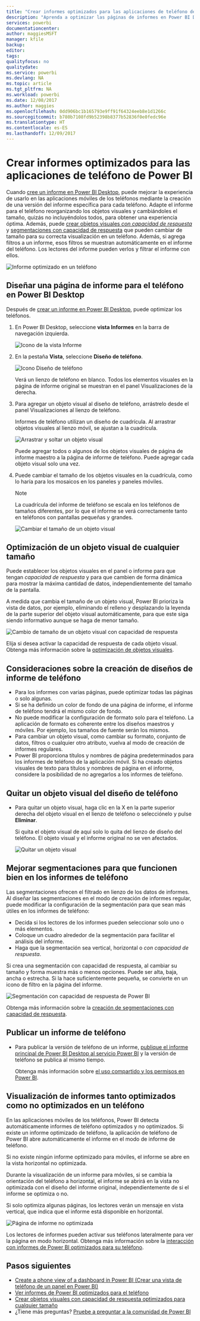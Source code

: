 ```yaml
---
title: "Crear informes optimizados para las aplicaciones de teléfono de Power BI"
description: "Aprenda a optimizar las páginas de informes en Power BI Desktop para las aplicaciones de teléfono de Power BI."
services: powerbi
documentationcenter: 
author: maggiesMSFT
manager: kfile
backup: 
editor: 
tags: 
qualityfocus: no
qualitydate: 
ms.service: powerbi
ms.devlang: NA
ms.topic: article
ms.tgt_pltfrm: NA
ms.workload: powerbi
ms.date: 12/08/2017
ms.author: maggies
ms.openlocfilehash: 0dd906bc1b165793e9ff91f64324eeb8e1d1266c
ms.sourcegitcommit: b780b7108fd9b52398b8377b52836f0e0fedc96e
ms.translationtype: HT
ms.contentlocale: es-ES
ms.lasthandoff: 12/09/2017
---
```

# <a name="create-reports-optimized-for-the-power-bi-phone-apps"></a>Crear informes optimizados para las aplicaciones de teléfono de Power BI
Cuando [cree un informe en Power BI Desktop](desktop-report-view.md), puede mejorar la experiencia de usarlo en las aplicaciones móviles de los teléfonos mediante la creación de una versión del informe específica para cada teléfono. Adapte el informe para el teléfono reorganizando los objetos visuales y cambiándoles el tamaño, quizás no incluyéndolos todos, para obtener una experiencia óptima. Además, puede [crear objetos visuales *con capacidad de respuesta*](#optimize-a-visual-for-any-size) y [segmentaciones con capacidad de respuesta](#enhance-slicers-to-to-work-well-in-phone-reports) que pueden cambiar de tamaño para su correcta visualización en un teléfono. Además, si agrega filtros a un informe, esos filtros se muestran automáticamente en el informe del teléfono. Los lectores del informe pueden verlos y filtrar el informe con ellos.

![Informe optimizado en un teléfono](media/desktop-create-phone-report/07-power-bi-phone-report-portrait.png)

## <a name="lay-out-a-report-page-for-the-phone-in-power-bi-desktop"></a>Diseñar una página de informe para el teléfono en Power BI Desktop
Después de [crear un informe en Power BI Desktop](desktop-report-view.md), puede optimizar los teléfonos.

1. En Power BI Desktop, seleccione **vista Informes** en la barra de navegación izquierda.
   
    ![Icono de la vista Informe](media/desktop-create-phone-report/pbi_reportviewinpbidesigner_changeview.png)
2. En la pestaña **Vista**, seleccione **Diseño de teléfono**.  
   
    ![Icono Diseño de teléfono](media/desktop-create-phone-report/power-bi-phone-layout-icon.png)
   
    Verá un lienzo de teléfono en blanco. Todos los elementos visuales en la página de informe original se muestran en el panel Visualizaciones de la derecha.
3. Para agregar un objeto visual al diseño de teléfono, arrástrelo desde el panel Visualizaciones al lienzo de teléfono.
   
    Informes de teléfono utilizan un diseño de cuadrícula. Al arrastrar objetos visuales al lienzo móvil, se ajustan a la cuadrícula.
   
    ![Arrastrar y soltar un objeto visual](media/desktop-create-phone-report/02_dragging_and_droping_a_vis.gif)
   
    Puede agregar todos o algunos de los objetos visuales de página de informe maestro a la página de informe de teléfono. Puede agregar cada objeto visual solo una vez.
4. Puede cambiar el tamaño de los objetos visuales en la cuadrícula, como lo haría para los mosaicos en los paneles y paneles móviles.
   
   > [!NOTE]
   > La cuadrícula del informe de teléfono se escala en los teléfonos de tamaños diferentes, por lo que el informe se verá correctamente tanto en teléfonos con pantallas pequeñas y grandes.
   > 
   > 
   
   ![Cambiar el tamaño de un objeto visual](media/desktop-create-phone-report/03_resizing_a_viz_to_grid.gif)

## <a name="optimize-a-visual-for-any-size"></a>Optimización de un objeto visual de cualquier tamaño
Puede establecer los objetos visuales en el panel o informe para que tengan *capacidad de respuesta* y para que cambien de forma dinámica para mostrar la máxima cantidad de datos, independientemente del tamaño de la pantalla. 

A medida que cambia el tamaño de un objeto visual, Power BI prioriza la vista de datos, por ejemplo, eliminando el relleno y desplazando la leyenda de la parte superior del objeto visual automáticamente, para que este siga siendo informativo aunque se haga de menor tamaño.

![Cambio de tamaño de un objeto visual con capacidad de respuesta](media/desktop-create-phone-report/power-bi-responsive-visual.gif)

Elija si desea activar la capacidad de respuesta de cada objeto visual. Obtenga más información sobre la [optimización de objetos visuales](desktop-create-responsive-visuals.md).

## <a name="considerations-when-creating-phone-report-layouts"></a>Consideraciones sobre la creación de diseños de informe de teléfono
* Para los informes con varias páginas, puede optimizar todas las páginas o solo algunas. 
* Si se ha definido un color de fondo de una página de informe, el informe de teléfono tendrá el mismo color de fondo.
* No puede modificar la configuración de formato solo para el teléfono. La aplicación de formato es coherente entre los diseños maestros y móviles. Por ejemplo, los tamaños de fuente serán los mismos.
* Para cambiar un objeto visual, como cambiar su formato, conjunto de datos, filtros o cualquier otro atributo, vuelva al modo de creación de informes regulares.
* Power BI proporciona títulos y nombres de página predeterminados para los informes de teléfono de la aplicación móvil. Si ha creado objetos visuales de texto para títulos y nombres de página en el informe, considere la posibilidad de no agregarlos a los informes de teléfono.     

## <a name="remove-a-visual-from-the-phone-layout"></a>Quitar un objeto visual del diseño de teléfono
* Para quitar un objeto visual, haga clic en la X en la parte superior derecha del objeto visual en el lienzo de teléfono o selecciónelo y pulse **Eliminar**.
  
   Si quita el objeto visual de aquí solo lo quita del lienzo de diseño del teléfono. El objeto visual y el informe original no se ven afectados.
  
   ![Quitar un objeto visual](media/desktop-create-phone-report/05_removing_a_vis.gif)

## <a name="enhance-slicers-to-to-work-well-in-phone-reports"></a>Mejorar segmentaciones para que funcionen bien en los informes de teléfono
Las segmentaciones ofrecen el filtrado en lienzo de los datos de informes. Al diseñar las segmentaciones en el modo de creación de informes regular, puede modificar la configuración de la segmentación para que sean más útiles en los informes de teléfono:

* Decida si los lectores de los informes pueden seleccionar solo uno o más elementos.
* Coloque un cuadro alrededor de la segmentación para facilitar el análisis del informe.
* Haga que la segmentación sea vertical, horizontal o *con capacidad de respuesta*. 

Si crea una segmentación con capacidad de respuesta, al cambiar su tamaño y forma muestra más o menos opciones. Puede ser alta, baja, ancha o estrecha. Si la hace suficientemente pequeña, se convierte en un icono de filtro en la página del informe. 

![Segmentación con capacidad de respuesta de Power BI](media/desktop-create-phone-report/power-bi-slicer-2-rows.png)

Obtenga más información sobre la [creación de segmentaciones con capacidad de respuesta](power-bi-slicer-filter-responsive.md).

## <a name="publish-a-phone-report"></a>Publicar un informe de teléfono
* Para publicar la versión de teléfono de un informe, [publique el informe principal de Power BI Desktop al servicio Power BI](desktop-upload-desktop-files.md) y la versión de teléfono se publica al mismo tiempo.
  
    Obtenga más información sobre [el uso compartido y los permisos en Power BI](service-how-to-collaborate-distribute-dashboards-reports.md).

## <a name="view-optimized-and-unoptimized-reports-on-a-phone"></a>Visualización de informes tanto optimizados como no optimizados en un teléfono
En las aplicaciones móviles de los teléfonos, Power BI detecta automáticamente informes de teléfono optimizados y no optimizados. Si existe un informe optimizado de teléfono, la aplicación de teléfono de Power BI abre automáticamente el informe en el modo de informe de teléfono.

Si no existe ningún informe optimizado para móviles, el informe se abre en la vista horizontal no optimizada.  

Durante la visualización de un informe para móviles, si se cambia la orientación del teléfono a horizontal, el informe se abrirá en la vista no optimizada con el diseño del informe original, independientemente de si el informe se optimiza o no.

Si solo optimiza algunas páginas, los lectores verán un mensaje en vista vertical, que indica que el informe está disponible en horizontal.

![Página de informe no optimizada](media/desktop-create-phone-report/06-power-bi-phone-report-page-not-optimized.png)

Los lectores de informes pueden activar sus teléfonos lateralmente para ver la página en modo horizontal. Obtenga más información sobre la [interacción con informes de Power BI optimizados para su teléfono](mobile-apps-view-phone-report.md).

## <a name="next-steps"></a>Pasos siguientes
* [Create a phone view of a dashboard in Power BI (Crear una vista de teléfono de un panel en Power BI)](service-create-dashboard-mobile-phone-view.md)
* [Ver informes de Power BI optimizados para el teléfono](mobile-apps-view-phone-report.md)
* [Crear objetos visuales con capacidad de respuesta optimizados para cualquier tamaño](desktop-create-responsive-visuals.md)
* ¿Tiene más preguntas? [Pruebe a preguntar a la comunidad de Power BI](http://community.powerbi.com/)

